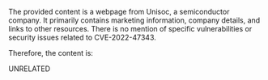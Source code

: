 The provided content is a webpage from Unisoc, a semiconductor company. It primarily contains marketing information, company details, and links to other resources. There is no mention of specific vulnerabilities or security issues related to CVE-2022-47343.

Therefore, the content is:

UNRELATED